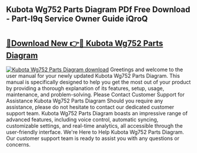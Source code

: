 ## Kubota Wg752 Parts Diagram PDf Free Download - Part-I9q Service Owner Guide iQroQ

# <h2><a href="http://dfljqp.blite.top/?on=Kubota+Wg752+Parts+Diagram">🔗Download New 👉🔴 Kubota Wg752 Parts Diagram</a></h2>

[![Kubota Wg752 Parts Diagram download](https://i.imgur.com/lujVjoI.png)](http://dfljqp.blite.top/?on=Kubota+Wg752+Parts+Diagram)
Greetings and welcome to the user manual for your newly updated Kubota Wg752 Parts Diagram. This manual is specifically designed to help you get the most out of your product by providing a thorough explanation of its features, setup, usage, maintenance, and problem-solving. Please Contact Customer Support for Assistance Kubota Wg752 Parts Diagram Should you require any assistance, please do not hesitate to contact our dedicated customer support team. Kubota Wg752 Parts Diagram boasts an impressive range of advanced features, including voice control, automatic syncing, customizable settings, and real-time analytics, all accessible through the user-friendly interface. We're Here to Help Kubota Wg752 Parts Diagram. Our customer support team is ready to assist you with any questions or concerns.
